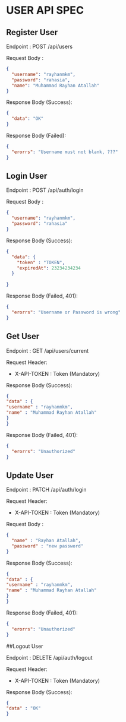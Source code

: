 # USER API SPEC

## Register User

Endpoint : POST /api/users

Request Body :

```json
{
  "username": "rayhanmkm",
  "password": "rahasia",
  "name": "Muhammad Rayhan Atallah"
}
```
Response Body (Success):
```json
{
  "data": "OK"
}
```
Response Body (Failed):
```json
{
  "erorrs": "Username must not blank, ???"
}
```

## Login User
Endpoint : POST /api/auth/login

Request Body :

```json
{
  "username": "rayhanmkm",
  "password": "rahasia"
}
```
Response Body (Success):
```json
{
  "data": {
    "token" : "TOKEN",
    "expiredAt": 23234234234
  }
  
}
```
Response Body (Failed, 401):
```json
{
  "erorrs": "Username or Password is wrong"
}
```

## Get User
Endpoint : GET /api/users/current

Request Header:

- X-API-TOKEN : Token (Mandatory)


Response Body (Success):
```json
{
"data" : {
"username" : "rayhanmkm",
"name" : "Muhammad Rayhan Atallah"
}
}
```
Response Body (Failed, 401):
```json
{
  "erorrs": "Unauthorized"
}
```


## Update User
Endpoint : PATCH /api/auth/login

Request Header:

- X-API-TOKEN : Token (Mandatory)

Request Body :
```json
{
  "name" : "Rayhan Atallah",
  "password" : "new password" 
}
```

Response Body (Success):
```json
{
"data" : {
"username" : "rayhanmkm",
"name" : "Muhammad Rayhan Atallah"
}
}
```

Response Body (Failed, 401):
```json
{
  "erorrs": "Unauthorized"
}
```

##Logout User

Endpoint : DELETE /api/auth/logout

Request Header:

- X-API-TOKEN : Token (Mandatory)

Response Body (Success):
```json
{
"data" : "OK"
}
```
